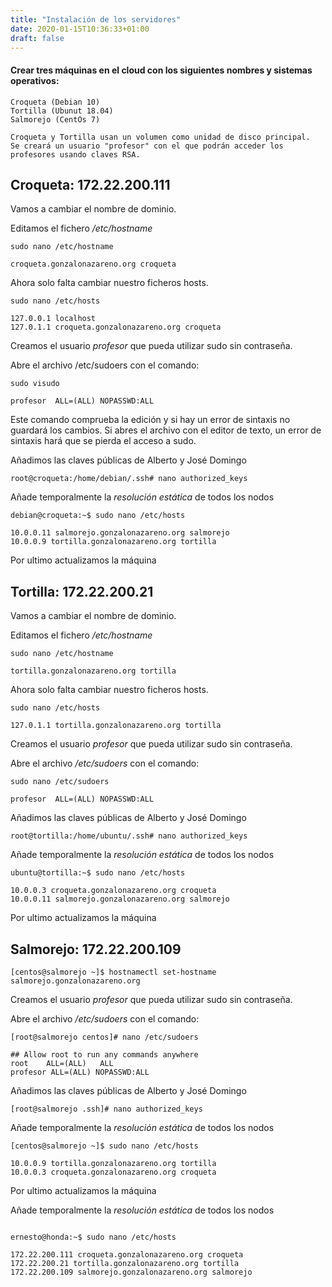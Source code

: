 ```yaml
---
title: "Instalación de los servidores"
date: 2020-01-15T10:36:33+01:00
draft: false
---
```


#### Crear tres máquinas en el cloud con los siguientes nombres y sistemas operativos:

    Croqueta (Debian 10)
    Tortilla (Ubunut 18.04)
    Salmorejo (CentOs 7)

    Croqueta y Tortilla usan un volumen como unidad de disco principal.
    Se creará un usuario "profesor" con el que podrán acceder los profesores usando claves RSA.

## **Croqueta: 172.22.200.111**

Vamos a cambiar el nombre de dominio.

Editamos el fichero */etc/hostname*

```
sudo nano /etc/hostname

croqueta.gonzalonazareno.org croqueta
```


Ahora solo falta cambiar nuestro ficheros hosts.

```
sudo nano /etc/hosts

127.0.0.1 localhost
127.0.1.1 croqueta.gonzalonazareno.org croqueta
```

Creamos el usuario *profesor* que pueda utilizar sudo sin contraseña.

Abre el archivo /etc/sudoers con el comando:

```
sudo visudo

profesor  ALL=(ALL) NOPASSWD:ALL
```

Este comando comprueba la edición y si hay un error de sintaxis no guardará los cambios. Si abres el archivo con el editor de texto, un error de sintaxis hará que se pierda el acceso a sudo.

Añadimos las claves públicas de Alberto y José Domingo

```
root@croqueta:/home/debian/.ssh# nano authorized_keys
``` 

Añade temporalmente la *resolución estática* de todos los nodos

```
debian@croqueta:~$ sudo nano /etc/hosts

10.0.0.11 salmorejo.gonzalonazareno.org salmorejo
10.0.0.9 tortilla.gonzalonazareno.org tortilla
```

Por ultimo actualizamos la máquina


## **Tortilla: 172.22.200.21**

Vamos a cambiar el nombre de dominio.

Editamos el fichero */etc/hostname*

```
sudo nano /etc/hostname

tortilla.gonzalonazareno.org tortilla
```


Ahora solo falta cambiar nuestro ficheros hosts.

```
sudo nano /etc/hosts

127.0.1.1 tortilla.gonzalonazareno.org tortilla
```

Creamos el usuario *profesor* que pueda utilizar sudo sin contraseña.

Abre el archivo */etc/sudoers*  con el comando:

```
sudo nano /etc/sudoers

profesor  ALL=(ALL) NOPASSWD:ALL
```

Añadimos las claves públicas de Alberto y José Domingo

```
root@tortilla:/home/ubuntu/.ssh# nano authorized_keys
``` 

Añade temporalmente la *resolución estática* de todos los nodos

```
ubuntu@tortilla:~$ sudo nano /etc/hosts

10.0.0.3 croqueta.gonzalonazareno.org croqueta
10.0.0.11 salmorejo.gonzalonazareno.org salmorejo
```

Por ultimo actualizamos la máquina


## **Salmorejo: 172.22.200.109**

```
[centos@salmorejo ~]$ hostnamectl set-hostname salmorejo.gonzalonazareno.org
```

Creamos el usuario *profesor* que pueda utilizar sudo sin contraseña.

Abre el archivo */etc/sudoers*  con el comando:

```
[root@salmorejo centos]# nano /etc/sudoers

## Allow root to run any commands anywhere
root    ALL=(ALL)	ALL
profesor ALL=(ALL) NOPASSWD:ALL
```

Añadimos las claves públicas de Alberto y José Domingo

```
[root@salmorejo .ssh]# nano authorized_keys
``` 

Añade temporalmente la *resolución estática* de todos los nodos

```
[centos@salmorejo ~]$ sudo nano /etc/hosts

10.0.0.9 tortilla.gonzalonazareno.org tortilla
10.0.0.3 croqueta.gonzalonazareno.org croqueta
```

Por ultimo actualizamos la máquina

Añade temporalmente la *resolución estática* de todos los nodos

```

ernesto@honda:~$ sudo nano /etc/hosts

172.22.200.111 croqueta.gonzalonazareno.org croqueta
172.22.200.21 tortilla.gonzalonazareno.org tortilla
172.22.200.109 salmorejo.gonzalonazareno.org salmorejo
```


